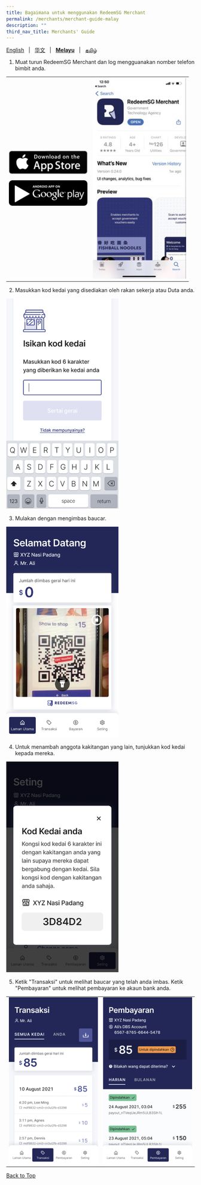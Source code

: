 ```yaml
---
title: Bagaimana untuk menggunakan RedeemSG Merchant
permalink: /merchants/merchant-guide-malay
description: ""
third_nav_title: Merchants' Guide
---
```

<span id="cdcv_page_top"></span>
[English](merchant-guide-english) &nbsp;&nbsp;&#124;&nbsp;&nbsp; [华文](merchant-guide-chinese)  &nbsp;&nbsp;&#124;&nbsp;&nbsp; **[Melayu](merchant-guide-malay)** &nbsp;&nbsp;&#124;&nbsp;&nbsp; [தமிழ்](merchant-guide-tamil)

<style>
a.bp-button {
	height: 6em !important;
	white-space:pre-line !important;
}
</style>

1. Muat turun RedeemSG Merchant dan log mengguanakan nomber telefon bimbit anda. 

<table border="0" cellspacing="0" cellpadding="0">
<tbody>
<tr>
<td><p><a href="https://apps.apple.com/sg/app/redeemsg/id1512326240" target="blank"> <img src="/images/merchants/merchants-infographics/download-app-store.png" alt="Download RedeemSG Merchant Mobile App from App Store" style="width:210px !important;" /></a></p>

<p><a href="https://play.google.com/store/apps/details?id=sg.gov.redeem" target="blank"> <img src="/images/merchants/merchants-infographics/download-google-play.png" alt="Download RedeemSG Merchant Mobile App from Google Play" style="width:210px !important;" /></a></p>
	
</td>

<td><img src="/images/merchants/merchants-infographics/english/download_app.png" style="width:250px !important;" alt="Download RedeemSG Merchant App"/> </td>
</tr>

</tbody>
</table>


2. Masukkan kod kedai yang disediakan oleh rakan sekerja atau Duta anda.

<p><img src="/images/merchants/merchants-infographics/malay/10%20Shop%20code%20.png" style="width:300px !important;" alt="Enter shop code screen"/> </p>

3. Mulakan dengan mengimbas baucar. 
<p><img src="/images/merchants/merchants-infographics/malay/2%20Home%20scan%20with%20pic%20no%20logo.png" style="width:300px !important;" alt="Scan voucher screen"/> </p>

4. Untuk menambah anggota kakitangan yang lain, tunjukkan kod kedai kepada mereka.
 
<p><img src="/images/merchants/merchants-infographics/malay/2%20Show%20shop%20code.png" style="width:300px !important;" alt="Shop code screen"/> </p>

5. Ketik "Transaksi" untuk melihat baucar yang telah anda imbas. Ketik "Pembayaran" untuk melihat pembayaran ke akaun bank anda.

<table border="0" cellspacing="0" cellpadding="0">
<tbody>
<tr>
<td><img src="/images/merchants/merchants-infographics/malay/1%20Transactions%20entire%20shop.png" style="width:250px !important;" alt="Transactions screen"/> </td>
<td><img src="/images/merchants/merchants-infographics/malay/1%20Payouts%20daily.png" style="width:250px !important;" alt="Payouts screen"/> </td>
</tr>
</tbody>
</table>

<a href="#cdcv_page_top">Back to Top</a>